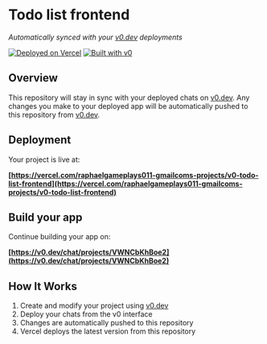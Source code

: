 # Todo list frontend

*Automatically synced with your [v0.dev](https://v0.dev) deployments*

[![Deployed on Vercel](https://img.shields.io/badge/Deployed%20on-Vercel-black?style=for-the-badge&logo=vercel)](https://vercel.com/raphaelgameplays011-gmailcoms-projects/v0-todo-list-frontend)
[![Built with v0](https://img.shields.io/badge/Built%20with-v0.dev-black?style=for-the-badge)](https://v0.dev/chat/projects/VWNCbKhBoe2)

## Overview

This repository will stay in sync with your deployed chats on [v0.dev](https://v0.dev).
Any changes you make to your deployed app will be automatically pushed to this repository from [v0.dev](https://v0.dev).

## Deployment

Your project is live at:

**[https://vercel.com/raphaelgameplays011-gmailcoms-projects/v0-todo-list-frontend](https://vercel.com/raphaelgameplays011-gmailcoms-projects/v0-todo-list-frontend)**

## Build your app

Continue building your app on:

**[https://v0.dev/chat/projects/VWNCbKhBoe2](https://v0.dev/chat/projects/VWNCbKhBoe2)**

## How It Works

1. Create and modify your project using [v0.dev](https://v0.dev)
2. Deploy your chats from the v0 interface
3. Changes are automatically pushed to this repository
4. Vercel deploys the latest version from this repository
